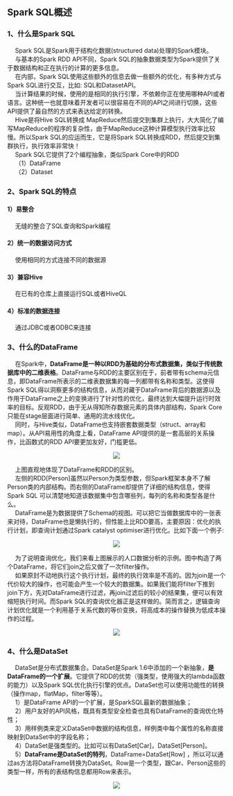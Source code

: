 Spark SQL概述
---  
### 1、什么是Spark SQL   
&emsp; Spark SQL是Spark用于结构化数据(structured data)处理的Spark模块。  
&emsp; 与基本的Spark RDD API不同，Spark SQL的抽象数据类型为Spark提供了关于数据结构和正在执行的计算的更多信息。  
&emsp; 在内部，Spark SQL使用这些额外的信息去做一些额外的优化，有多种方式与Spark SQL进行交互，比如: SQL和DatasetAPI。  
&emsp; 当计算结果的时候，使用的是相同的执行引擎，不依赖你正在使用哪种API或者语言。这种统一也就意味着开发者可以很容易在不同的API之间进行切换，这些API提供了最自然的方式来表达给定的转换。  
&emsp; Hive是将Hive SQL转换成 MapReduce然后提交到集群上执行，大大简化了编写MapReduce的程序的复杂性，由于MapReduce这种计算模型执行效率比较慢。所以Spark SQL的应运而生，它是将Spark SQL转换成RDD，然后提交到集群执行，执行效率非常快！  
&emsp; Spark SQL它提供了2个编程抽象，类似Spark Core中的RDD  
&emsp; （1）DataFrame  
&emsp; （2）Dataset

### 2、Spark SQL的特点  
#### 1）易整合  
&emsp; 无缝的整合了SQL查询和Spark编程  

#### 2）统一的数据访问方式  
&emsp; 使用相同的方式连接不同的数据源  

#### 3）兼容Hive  
&emsp; 在已有的仓库上直接运行SQL或者HiveQL  

#### 4）标准的数据连接  
&emsp; 通过JDBC或者ODBC来连接  

### 3、什么的DataFrame  
&emsp; 在Spark中，**DataFrame是一种以RDD为基础的分布式数据集，类似于传统数据库中的二维表格**。DataFrame与RDD的主要区别在于，前者带有schema元信息，即DataFrame所表示的二维表数据集的每一列都带有名称和类型。这使得Spark SQL得以洞察更多的结构信息，从而对藏于DataFrame背后的数据源以及作用于DataFrame之上的变换进行了针对性的优化，最终达到大幅提升运行时效率的目标。反观RDD，由于无从得知所存数据元素的具体内部结构，Spark Core只能在stage层面进行简单、通用的流水线优化。  
&emsp; 同时，与Hive类似，DataFrame也支持嵌套数据类型（struct、array和map）。从API易用性的角度上看，DataFrame API提供的是一套高层的关系操作，比函数式的RDD API要更加友好，门槛更低。   
<p align="center">
<img src="https://github.com/Dr11ft/BigDataGuide/blob/master/Pics/Spark%E6%96%87%E6%A1%A3Pics/Spark%20SQL/%E5%9B%BE%E7%89%871.png"/>  
<p align="center">
</p>
</p>  

&emsp; 上图直观地体现了DataFrame和RDD的区别。  
&emsp; 左侧的RDD[Person]虽然以Person为类型参数，但Spark框架本身不了解Person类的内部结构。而右侧的DataFrame却提供了详细的结构信息，使得 Spark SQL 可以清楚地知道该数据集中包含哪些列，每列的名称和类型各是什么。  
&emsp; DataFrame是为数据提供了Schema的视图。可以把它当做数据库中的一张表来对待，DataFrame也是懒执行的，但性能上比RDD要高，主要原因：优化的执行计划，即查询计划通过Spark catalyst optimiser进行优化。比如下面一个例子:  
<p align="center">
<img src="https://github.com/Dr11ft/BigDataGuide/blob/master/Pics/Spark%E6%96%87%E6%A1%A3Pics/Spark%20SQL/%E5%9B%BE2.png"/>  
<p align="center">
</p>
</p>  

&emsp; 为了说明查询优化，我们来看上图展示的人口数据分析的示例。图中构造了两个DataFrame，将它们join之后又做了一次filter操作。  
&emsp; 如果原封不动地执行这个执行计划，最终的执行效率是不高的。因为join是一个代价较大的操作，也可能会产生一个较大的数据集。如果我们能将filter下推到 join下方，先对DataFrame进行过滤，再join过滤后的较小的结果集，便可以有效缩短执行时间。而Spark SQL的查询优化器正是这样做的。简而言之，逻辑查询计划优化就是一个利用基于关系代数的等价变换，将高成本的操作替换为低成本操作的过程。  
<p align="center">
<img src="https://github.com/Dr11ft/BigDataGuide/blob/master/Pics/Spark%E6%96%87%E6%A1%A3Pics/Spark%20SQL/%E5%9B%BE%E7%89%873.png"/>  
<p align="center">
</p>
</p>  

### 4、什么是DataSet  
&emsp; DataSet是分布式数据集合。DataSet是Spark 1.6中添加的一个新抽象，**是DataFrame的一个扩展**。它提供了RDD的优势（强类型，使用强大的lambda函数的能力）以及Spark SQL优化执行引擎的优点。DataSet也可以使用功能性的转换（操作map，flatMap，filter等等）。   
&emsp; 1）是DataFrame API的一个扩展，是SparkSQL最新的数据抽象；  
&emsp; 2）用户友好的API风格，既具有类型安全检查也具有DataFrame的查询优化特性；  
&emsp; 3）用样例类来定义DataSet中数据的结构信息，样例类中每个属性的名称直接映射到DataSet中的字段名称；  
&emsp; 4）DataSet是强类型的。比如可以有DataSet[Car]，DataSet[Person]。  
&emsp; 5）**DataFrame是DataSet的特列**，DataFrame=DataSet[Row] ，所以可以通过as方法将DataFrame转换为DataSet。Row是一个类型，跟Car、Person这些的类型一样，所有的表结构信息都用Row来表示。  
<p align="center">
<img src="https://github.com/Dr11ft/BigDataGuide/blob/master/Pics/Spark%E6%96%87%E6%A1%A3Pics/Spark%20SQL/%E5%9B%BE%E7%89%874.png"/>  
<p align="center">
</p>
</p>  
